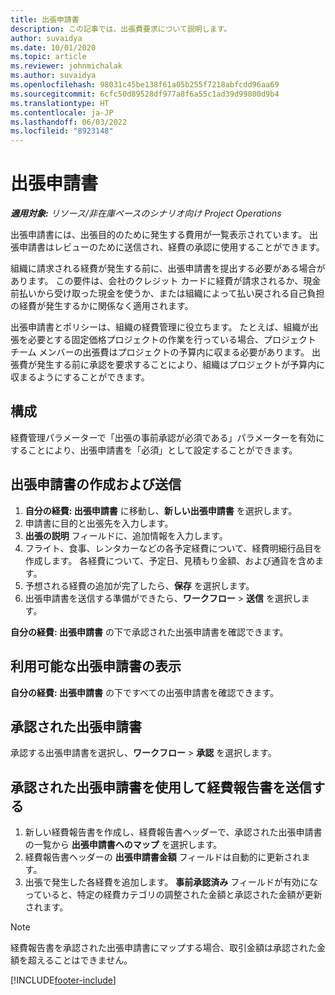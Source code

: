 ```yaml
---
title: 出張申請書
description: この記事では、出張費要求について説明します。
author: suvaidya
ms.date: 10/01/2020
ms.topic: article
ms.reviewer: johnmichalak
ms.author: suvaidya
ms.openlocfilehash: 98031c45be138f61a05b255f7218abfcdd96aa69
ms.sourcegitcommit: 6cfc50d89528df977a8f6a55c1ad39d99800d9b4
ms.translationtype: HT
ms.contentlocale: ja-JP
ms.lasthandoff: 06/03/2022
ms.locfileid: "8923148"
---
```

# <a name="travel-requisitions"></a>出張申請書

_**適用対象:** リソース/非在庫ベースのシナリオ向け Project Operations_

出張申請書には、出張目的のために発生する費用が一覧表示されています。 出張申請書はレビューのために送信され、経費の承認に使用することができます。

組織に請求される経費が発生する前に、出張申請書を提出する必要がある場合があります。 この要件は、会社のクレジット カードに経費が請求されるか、現金前払いから受け取った現金を使うか、または組織によって払い戻される自己負担の経費が発生するかに関係なく適用されます。

出張申請書とポリシーは、組織の経費管理に役立ちます。 たとえば、組織が出張を必要とする固定価格プロジェクトの作業を行っている場合、プロジェクト チーム メンバーの出張費はプロジェクトの予算内に収まる必要があります。 出張費が発生する前に承認を要求することにより、組織はプロジェクトが予算内に収まるようにすることができます。

## <a name="configuration"></a>構成 

経費管理パラメーターで「出張の事前承認が必須である」パラメーターを有効にすることにより、出張申請書を「必須」として設定することができます。 

## <a name="create-and-submit-a-travel-requisition"></a>出張申請書の作成および送信

1. **自分の経費: 出張申請書** に移動し、**新しい出張申請書** を選択します。
2. 申請書に目的と出張先を入力します。
3. **出張の説明** フィールドに、追加情報を入力します。 
4. フライト、食事、レンタカーなどの各予定経費について、経費明細行品目を作成します。 各経費について、予定日、見積もり金額、および通貨を含めます。 
5. 予想される経費の追加が完了したら、**保存** を選択します。
6. 出張申請書を送信する準備ができたら、**ワークフロー** > **送信** を選択します。

**自分の経費: 出張申請書** の下で承認された出張申請書を確認できます。 

## <a name="view-available-travel-requisitions"></a>利用可能な出張申請書の表示

**自分の経費: 出張申請書** の下ですべての出張申請書を確認できます。

## <a name="approve-travel-requisitions"></a>承認された出張申請書

承認する出張申請書を選択し、**ワークフロー** > **承認** を選択します。  

## <a name="submit-an-expense-report-using-your-approved-travel-requisition"></a>承認された出張申請書を使用して経費報告書を送信する

1. 新しい経費報告書を作成し、経費報告書ヘッダーで、承認された出張申請書の一覧から **出張申請書へのマップ** を選択します。
2. 経費報告書ヘッダーの **出張申請書金額** フィールドは自動的に更新されます。
3. 出張で発生した各経費を追加します。 **事前承認済み** フィールドが有効になっていると、特定の経費カテゴリの調整された金額と承認された金額が更新されます。

> [!NOTE]
> 経費報告書を承認された出張申請書にマップする場合、取引金額は承認された金額を超えることはできません。 


[!INCLUDE[footer-include](../includes/footer-banner.md)]